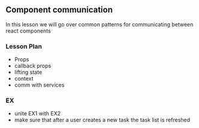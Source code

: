 ## Component communication

In this lesson we will go over common patterns for communicating between react components

### Lesson Plan
- Props
- callback props
- lifting state
- context
- comm with services


### EX

- unite EX1 with EX2
- make sure that after a user creates a new task the task list is refreshed